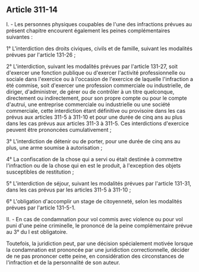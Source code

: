 Article 311-14
----
I. - Les personnes physiques coupables de l'une des infractions prévues au
présent chapitre encourent également les peines complémentaires suivantes :

1° L'interdiction des droits civiques, civils et de famille, suivant les
modalités prévues par l'article 131-26 ;

2° L'interdiction, suivant les modalités prévues par l'article 131-27, soit
d'exercer une fonction publique ou d'exercer l'activité professionnelle ou
sociale dans l'exercice ou à l'occasion de l'exercice de laquelle l'infraction a
été commise, soit d'exercer une profession commerciale ou industrielle, de
diriger, d'administrer, de gérer ou de contrôler à un titre quelconque,
directement ou indirectement, pour son propre compte ou pour le compte d'autrui,
une entreprise commerciale ou industrielle ou une société commerciale, cette
interdiction étant définitive ou provisoire dans les cas prévus aux articles
311-5 à 311-10 et pour une durée de cinq ans au plus dans les cas prévus aux
articles 311-3 à 311-5. Ces interdictions d'exercice peuvent être prononcées
cumulativement ;

3° L'interdiction de détenir ou de porter, pour une durée de cinq ans au plus,
une arme soumise à autorisation ;

4° La confiscation de la chose qui a servi ou était destinée à commettre
l'infraction ou de la chose qui en est le produit, à l'exception des objets
susceptibles de restitution ;

5° L'interdiction de séjour, suivant les modalités prévues par l'article 131-31,
dans les cas prévus par les articles 311-5 à 311-10 ;

6° L'obligation d'accomplir un stage de citoyenneté, selon les modalités prévues
par l'article 131-5-1.

II. - En cas de condamnation pour vol commis avec violence ou pour vol puni
d'une peine criminelle, le prononcé de la peine complémentaire prévue au 3° du I
est obligatoire.

Toutefois, la juridiction peut, par une décision spécialement motivée lorsque la
condamnation est prononcée par une juridiction correctionnelle, décider de ne
pas prononcer cette peine, en considération des circonstances de l'infraction et
de la personnalité de son auteur.

